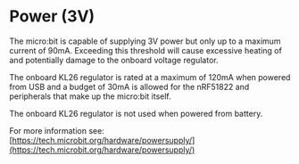# Power (3V)

The micro:bit is capable of supplying 3V power but only up to a maximum current of 90mA. Exceeding this threshold will cause excessive heating of and potentially damage to the onboard voltage regulator.

The onboard KL26 regulator is rated at a maximum of 120mA when powered from USB and a budget of 30mA is allowed for the nRF51822 and peripherals that make up the micro:bit itself.

The onboard KL26 regulator is not used when powered from battery.

For more information see: [https://tech.microbit.org/hardware/powersupply/](https://tech.microbit.org/hardware/powersupply/)